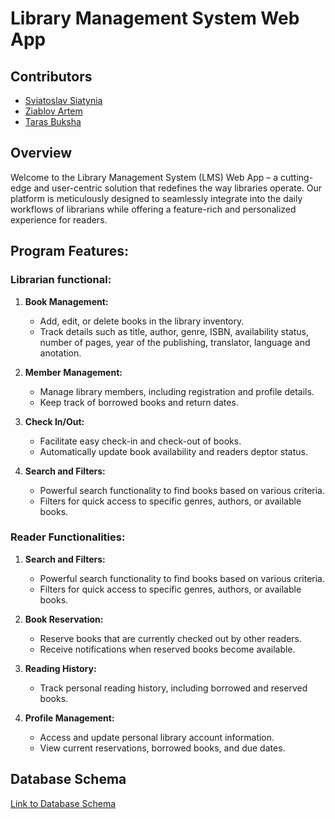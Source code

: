 # Library Management System Web App

## Contributors
- [Sviatoslav Siatynia](https://github.com/SviatoslavSiatynia)
- [Ziablov Artem](https://github.com/ArtemZiablov)
- [Taras Buksha](github.com/JustGNUKen)

## Overview

Welcome to the Library Management System (LMS) Web App – a cutting-edge and user-centric solution that redefines the way libraries operate. Our platform is meticulously designed to seamlessly integrate into the daily workflows of librarians while offering a feature-rich and personalized experience for readers.

## Program Features:

### Librarian functional:

1. **Book Management:**
   - Add, edit, or delete books in the library inventory.
   - Track details such as title, author, genre, ISBN, availability status, number of pages, year of the publishing, translator, language and anotation.

2. **Member Management:**
   - Manage library members, including registration and profile details.
   - Keep track of borrowed books and return dates.

3. **Check In/Out:**
   - Facilitate easy check-in and check-out of books.
   - Automatically update book availability and readers deptor status.

4. **Search and Filters:**
   - Powerful search functionality to find books based on various criteria.
   - Filters for quick access to specific genres, authors, or available books.


### Reader Functionalities:

1. **Search and Filters:**
   - Powerful search functionality to find books based on various criteria.
   - Filters for quick access to specific genres, authors, or available books.

2. **Book Reservation:**
   - Reserve books that are currently checked out by other readers.
   - Receive notifications when reserved books become available.

3. **Reading History:**
   - Track personal reading history, including borrowed and reserved books.

4. **Profile Management:**
   - Access and update personal library account information.
   - View current reservations, borrowed books, and due dates.

## Database Schema
[Link to Database Schema](https://lucid.app/lucidchart/c351f134-190c-49c9-a453-6661af0587d0/edit?invitationId=inv_f13879ff-954e-49fe-bdbd-5bcf5b8bb677)

